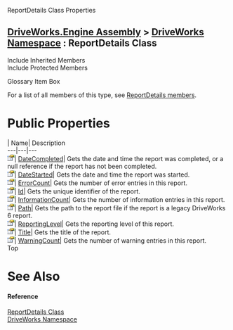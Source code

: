 ReportDetails Class Properties   
  
[DriveWorks.Engine Assembly](topic2156.md) > [DriveWorks Namespace](topic2159.md) : ReportDetails Class  
---  
  
Include Inherited Members    
Include Protected Members    


Glossary Item Box

For a list of all members of this type, see [ReportDetails members](topic5222.md).

# Public Properties

| Name| Description  
---|---|---  
![Public Property](dotnetimages/publicProperty.gif)| [DateCompleted](topic5231.md)| Gets the date and time the report was completed, or a null reference if the report has not been completed.   
![Public Property](dotnetimages/publicProperty.gif)| [DateStarted](topic5232.md)| Gets the date and time the report was started.   
![Public Property](dotnetimages/publicProperty.gif)| [ErrorCount](topic5233.md)| Gets the number of error entries in this report.   
![Public Property](dotnetimages/publicProperty.gif)| [Id](topic5234.md)| Gets the unique identifier of the report.   
![Public Property](dotnetimages/publicProperty.gif)| [InformationCount](topic5235.md)| Gets the number of information entries in this report.   
![Public Property](dotnetimages/publicProperty.gif)| [Path](topic5236.md)| Gets the path to the report file if the report is a legacy DriveWorks 6 report.   
![Public Property](dotnetimages/publicProperty.gif)| [ReportingLevel](topic5237.md)| Gets the reporting level of this report.   
![Public Property](dotnetimages/publicProperty.gif)| [Title](topic5238.md)| Gets the title of the report.   
![Public Property](dotnetimages/publicProperty.gif)| [WarningCount](topic5239.md)| Gets the number of warning entries in this report.   
Top

# See Also

#### Reference

[ReportDetails Class](topic5221.md)   
[DriveWorks Namespace](topic2159.md)


